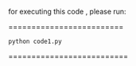 
for executing this code , please run:

=========================

    python code1.py

========================== 